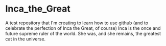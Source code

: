 # Inca_the_Great
A test repository that I'm creating to learn how to use github (and to celebrate the perfection of Inca the Great, of course)
Inca is the once and future supreme ruler of the world. She was, and she remains, the greatest cat in the universe.
